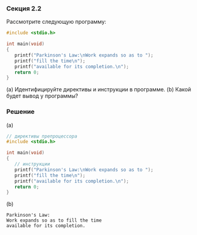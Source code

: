 ### Секция 2.2

Рассмотрите следующую программу:

```c	
#include <stdio.h>

int main(void)
{
   printf("Parkinson's Law:\nWork expands so as to ");
   printf("fill the time\n");
   printf("available for its completion.\n");
   return 0;
}
```

(a) Идентифицируйте директивы и инструкции в программе.
(b) Какой будет вывод у программы?

### Решение

(a)

```c 
// директивы препроцессора   
#include <stdio.h> 

int main(void)
{ 
   // инструкции 
   printf("Parkinson's Law:\nWork expands so as to "); 
   printf("fill the time\n");
   printf("available for its completion.\n");
   return 0;
}
```

(b) 

```shell
Parkinson's Law:
Work expands so as to fill the time
available for its completion.
```

